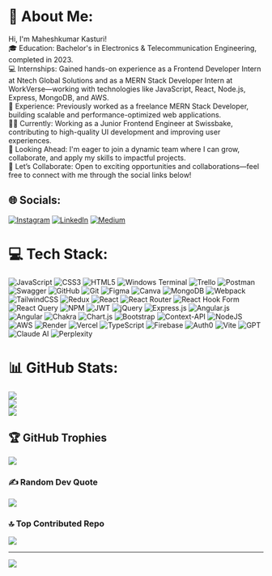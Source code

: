 # 💫 About Me:
Hi, I'm Maheshkumar Kasturi!
<br> 🎓 Education: Bachelor's in Electronics & Telecommunication Engineering, completed in 2023.
<br> 💻 Internships: Gained hands-on experience as a Frontend Developer Intern at Ntech Global Solutions and as a MERN Stack Developer Intern at WorkVerse—working with technologies like JavaScript, React, Node.js, Express, MongoDB, and AWS.
<br> 🚀 Experience: Previously worked as a freelance MERN Stack Developer, building scalable and performance-optimized web applications.
<br> 👨‍💼 Currently: Working as a Junior Frontend Engineer at Swissbake, contributing to high-quality UI development and improving user experiences.
<br> 🌱 Looking Ahead: I'm eager to join a dynamic team where I can grow, collaborate, and apply my skills to impactful projects.
<br> 🤝 Let’s Collaborate: Open to exciting opportunities and collaborations—feel free to connect with me through the social links below!


## 🌐 Socials:
[![Instagram](https://img.shields.io/badge/Instagram-%23E4405F.svg?logo=Instagram&logoColor=white)](https://instagram.com/https://www.instagram.com/maheshhhh_18/) [![LinkedIn](https://img.shields.io/badge/LinkedIn-%230077B5.svg?logo=linkedin&logoColor=white)](https://linkedin.com/in/https://www.linkedin.com/in/maheshkumar-kasturi-8654b1221/) [![Medium](https://img.shields.io/badge/Medium-12100E?logo=medium&logoColor=white)](https://medium.com/@https://medium.com/@kmahesh18001) 

# 💻 Tech Stack:
![JavaScript](https://img.shields.io/badge/javascript-%23323330.svg?style=plastic&logo=javascript&logoColor=%23F7DF1E) ![CSS3](https://img.shields.io/badge/css3-%231572B6.svg?style=plastic&logo=css3&logoColor=white) ![HTML5](https://img.shields.io/badge/html5-%23E34F26.svg?style=plastic&logo=html5&logoColor=white) ![Windows Terminal](https://img.shields.io/badge/Windows%20Terminal-%234D4D4D.svg?style=plastic&logo=windows-terminal&logoColor=white) ![Trello](https://img.shields.io/badge/Trello-%23026AA7.svg?style=plastic&logo=Trello&logoColor=white) ![Postman](https://img.shields.io/badge/Postman-FF6C37?style=plastic&logo=postman&logoColor=white) ![Swagger](https://img.shields.io/badge/-Swagger-%23Clojure?style=plastic&logo=swagger&logoColor=white) ![GitHub](https://img.shields.io/badge/github-%23121011.svg?style=plastic&logo=github&logoColor=white) ![Git](https://img.shields.io/badge/git-%23F05033.svg?style=plastic&logo=git&logoColor=white) ![Figma](https://img.shields.io/badge/figma-%23F24E1E.svg?style=plastic&logo=figma&logoColor=white) ![Canva](https://img.shields.io/badge/Canva-%2300C4CC.svg?style=plastic&logo=Canva&logoColor=white) ![MongoDB](https://img.shields.io/badge/MongoDB-%234ea94b.svg?style=plastic&logo=mongodb&logoColor=white) ![Webpack](https://img.shields.io/badge/webpack-%238DD6F9.svg?style=plastic&logo=webpack&logoColor=black) ![TailwindCSS](https://img.shields.io/badge/tailwindcss-%2338B2AC.svg?style=plastic&logo=tailwind-css&logoColor=white) ![Redux](https://img.shields.io/badge/redux-%23593d88.svg?style=plastic&logo=redux&logoColor=white) ![React](https://img.shields.io/badge/react-%2320232a.svg?style=plastic&logo=react&logoColor=%2361DAFB) ![React Router](https://img.shields.io/badge/React_Router-CA4245?style=plastic&logo=react-router&logoColor=white) ![React Hook Form](https://img.shields.io/badge/React%20Hook%20Form-%23EC5990.svg?style=plastic&logo=reacthookform&logoColor=white) ![React Query](https://img.shields.io/badge/-React%20Query-FF4154?style=plastic&logo=react%20query&logoColor=white) ![NPM](https://img.shields.io/badge/NPM-%23CB3837.svg?style=plastic&logo=npm&logoColor=white) ![JWT](https://img.shields.io/badge/JWT-black?style=plastic&logo=JSON%20web%20tokens) ![jQuery](https://img.shields.io/badge/jquery-%230769AD.svg?style=plastic&logo=jquery&logoColor=white) ![Express.js](https://img.shields.io/badge/express.js-%23404d59.svg?style=plastic&logo=express&logoColor=%2361DAFB) ![Angular.js](https://img.shields.io/badge/angular.js-%23E23237.svg?style=plastic&logo=angularjs&logoColor=white) ![Angular](https://img.shields.io/badge/angular-%23DD0031.svg?style=plastic&logo=angular&logoColor=white) ![Chakra](https://img.shields.io/badge/chakra-%234ED1C5.svg?style=plastic&logo=chakraui&logoColor=white) ![Chart.js](https://img.shields.io/badge/chart.js-F5788D.svg?style=plastic&logo=chart.js&logoColor=white) ![Bootstrap](https://img.shields.io/badge/bootstrap-%238511FA.svg?style=plastic&logo=bootstrap&logoColor=white) ![Context-API](https://img.shields.io/badge/Context--Api-000000?style=plastic&logo=react) ![NodeJS](https://img.shields.io/badge/node.js-6DA55F?style=plastic&logo=node.js&logoColor=white) ![AWS](https://img.shields.io/badge/AWS-%23FF9900.svg?style=plastic&logo=amazon-aws&logoColor=white) ![Render](https://img.shields.io/badge/Render-%46E3B7.svg?style=plastic&logo=render&logoColor=white) ![Vercel](https://img.shields.io/badge/vercel-%23000000.svg?style=plastic&logo=vercel&logoColor=white) ![TypeScript](https://img.shields.io/badge/TypeScript-3178C6?style=flat-square&logo=typescript&logoColor=white)
![Firebase](https://img.shields.io/badge/Firebase-FFCA28?style=flat-square&logo=firebase&logoColor=black)
![Auth0](https://img.shields.io/badge/Auth0-0A0A23?style=flat-square&logo=auth0&logoColor=white)
![Vite](https://img.shields.io/badge/Vite-646CFF?style=flat-square&logo=vite&logoColor=white)
![GPT](https://img.shields.io/badge/GPT-00A8E8?style=flat-square&logo=openai&logoColor=white)
![Claude AI](https://img.shields.io/badge/Claude_AI-4B0082?style=flat-square&logo=anthropic&logoColor=white)
![Perplexity](https://img.shields.io/badge/Perplexity-343541?style=flat-square&logo=perplexity&logoColor=white)


# 📊 GitHub Stats:
![](https://github-readme-stats.vercel.app/api?username=Maheshkasturi18&theme=dark&hide_border=false&include_all_commits=false&count_private=false)<br/>
![](https://github-readme-streak-stats.herokuapp.com/?user=Maheshkasturi18&theme=dark&hide_border=false)<br/>
![](https://github-readme-stats.vercel.app/api/top-langs/?username=Maheshkasturi18&theme=dark&hide_border=false&include_all_commits=false&count_private=false&layout=compact)

## 🏆 GitHub Trophies
![](https://github-profile-trophy.vercel.app/?username=Maheshkasturi18&theme=dark&no-frame=false&no-bg=true&margin-w=4)

### ✍️ Random Dev Quote
![](https://quotes-github-readme.vercel.app/api?type=horizontal&theme=radical)

### 🔝 Top Contributed Repo
![](https://github-contributor-stats.vercel.app/api?username=Maheshkasturi18&limit=5&theme=dark&combine_all_yearly_contributions=true)

---
[![](https://visitcount.itsvg.in/api?id=Maheshkasturi18&icon=0&color=0)](https://visitcount.itsvg.in)

<!-- Proudly created with GPRM ( https://gprm.itsvg.in ) -->
